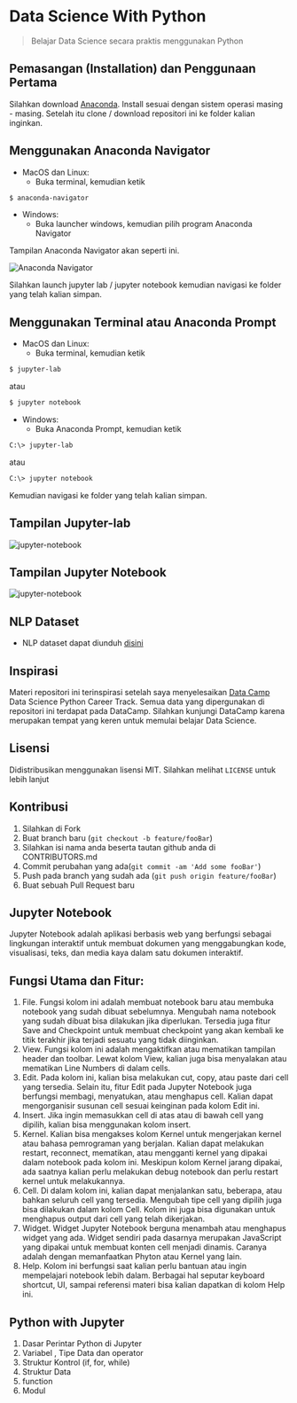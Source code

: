 # Data Science With Python
> Belajar Data Science secara praktis menggunakan Python

## Pemasangan (Installation) dan Penggunaan Pertama 

Silahkan download [Anaconda](https://anaconda.com/download). Install sesuai dengan sistem operasi masing - masing. Setelah itu clone / download repositori ini ke folder kalian inginkan.

## Menggunakan Anaconda Navigator

- MacOS dan Linux:
   - Buka terminal, kemudian ketik

```sh
$ anaconda-navigator
```

- Windows:
    - Buka launcher windows, kemudian pilih program Anaconda Navigator

Tampilan Anaconda Navigator akan seperti ini.

![Anaconda Navigator](images/anaconda-navigator.png)

Silahkan launch jupyter lab / jupyter notebook kemudian navigasi ke folder yang telah kalian simpan.

## Menggunakan Terminal atau Anaconda Prompt

- MacOS dan Linux:
   - Buka terminal, kemudian ketik

```sh
$ jupyter-lab
```

atau

```sh
$ jupyter notebook
```

- Windows:
   - Buka Anaconda Prompt, kemudian ketik

```sh
C:\> jupyter-lab    
```

atau

```sh
C:\> jupyter notebook   
```

Kemudian navigasi ke folder yang telah kalian simpan.

## Tampilan Jupyter-lab

![jupyter-notebook](images/jupyter-lab.png)

## Tampilan Jupyter Notebook
![jupyter-notebook](images/jupyter-notebook.png)

## NLP Dataset 
- NLP dataset dapat diunduh [disini](https://drive.google.com/file/d/1IX9cWMwzc4v8lLivk19k2LV2JrCj0KD1/view?usp=sharing")
## Inspirasi

Materi repositori ini terinspirasi setelah saya menyelesaikan [Data Camp](https://datacamp.com)       Data Science Python Career Track. Semua data yang dipergunakan di repositori ini terdapat pada DataCamp. Silahkan kunjungi DataCamp karena merupakan tempat yang keren untuk memulai belajar Data Science.

## Lisensi

Didistribusikan menggunakan lisensi MIT. Silahkan melihat `` LICENSE `` untuk lebih lanjut

## Kontribusi
1. Silahkan di Fork  
2. Buat branch baru (`git checkout -b feature/fooBar`)
3. Silahkan isi nama anda beserta tautan github anda di CONTRIBUTORS.md
4. Commit perubahan yang ada(`git commit -am 'Add some fooBar'`)
5. Push pada branch yang sudah ada (`git push origin feature/fooBar`)
6. Buat sebuah Pull Request baru


## Jupyter Notebook
Jupyter Notebook adalah aplikasi berbasis web yang berfungsi sebagai lingkungan interaktif untuk membuat dokumen yang menggabungkan kode, visualisasi, teks, dan media kaya dalam satu dokumen interaktif. 

## Fungsi Utama dan Fitur:
1. File. Fungsi kolom ini adalah membuat notebook baru atau membuka notebook yang sudah dibuat sebelumnya. Mengubah nama notebook yang sudah dibuat bisa dilakukan jika diperlukan. Tersedia juga fitur Save and Checkpoint untuk membuat checkpoint yang akan kembali ke titik terakhir jika terjadi sesuatu yang tidak diinginkan.
2. View. Fungsi kolom ini adalah mengaktifkan atau mematikan tampilan header dan toolbar. Lewat kolom View, kalian juga bisa menyalakan atau mematikan Line Numbers di dalam cells.
3. Edit. Pada kolom ini, kalian bisa melakukan cut, copy, atau paste dari cell yang tersedia. Selain itu, fitur Edit pada Jupyter Notebook juga berfungsi membagi, menyatukan, atau menghapus cell. Kalian dapat mengorganisir susunan cell sesuai keinginan pada kolom Edit ini.
4. Insert. Jika ingin memasukkan cell di atas atau di bawah cell yang dipilih, kalian bisa menggunakan kolom insert.
5. Kernel. Kalian bisa mengakses kolom Kernel untuk mengerjakan kernel atau bahasa pemrograman yang berjalan. Kalian dapat melakukan restart, reconnect, mematikan, atau mengganti kernel yang dipakai dalam notebook pada kolom ini. Meskipun kolom Kernel jarang dipakai, ada saatnya kalian perlu melakukan debug notebook dan perlu restart kernel untuk melakukannya.
6. Cell. Di dalam kolom ini, kalian dapat menjalankan satu, beberapa, atau bahkan seluruh cell yang tersedia. Mengubah tipe cell yang dipilih juga bisa dilakukan dalam kolom Cell. Kolom ini juga bisa digunakan untuk menghapus output dari cell yang telah dikerjakan.
7. Widget. Widget Jupyter Notebook berguna menambah atau menghapus widget yang ada. Widget sendiri pada dasarnya merupakan JavaScript yang dipakai untuk membuat konten cell menjadi dinamis. Caranya adalah dengan memanfaatkan Phyton atau Kernel yang lain.
8. Help. Kolom ini berfungsi saat kalian perlu bantuan atau ingin mempelajari notebook lebih dalam. Berbagai hal seputar keyboard shortcut, UI, sampai referensi materi bisa kalian dapatkan di kolom Help ini.

## Python with  Jupyter 
1. Dasar Perintar Python di Jupyter
2. Variabel , Tipe Data dan operator 
3. Struktur Kontrol (if, for, while)
4. Struktur Data
5. function
6. Modul

